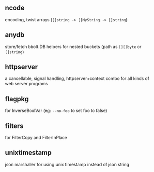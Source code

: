 ## ncode

encoding, twist arrays (`[]string -> []MyString -> []string`)

## anydb 

store/fetch bbolt.DB helpers for nested buckets (path as `[][]byte` or `[]string`)

## httpserver

a cancellable, signal handling, httpserver+context combo for all kinds of web server programs

## flagpkg

for InverseBoolVar (eg: `--no-foo` to set foo to false)

## filters

for FilterCopy and FilterInPlace

## unixtimestamp

json marshaller for using unix timestamp instead of json string
